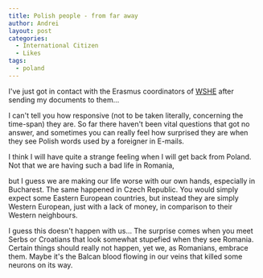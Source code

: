 ```yaml
---
title: Polish people - from far away
author: Andrei
layout: post
categories:
  - International Citizen
  - Likes
tags:
  - poland
---
```

I've just got in contact with the Erasmus coordinators of <a href="http://www.wshe.lodz.pl/index.php?j=eng" target="_blank">WSHE</a> after sending my documents to them…

I can't tell you how responsive (not to be taken literally, concerning the time-span) they are. So far there haven't been vital questions that got no answer, and sometimes you can really feel how surprised they are when they see Polish words used by a foreigner in E-mails.

I think I will have quite a strange feeling when I will get back from Poland. Not that we are having such a bad life in Romania,



but I guess we are making our life worse with our own hands, especially in Bucharest. The same happened in Czech Republic. You would simply expect some Eastern European countries, but instead they are simply Western European, just with a lack of money, in comparison to their Western neighbours.

I guess this doesn't happen with us… The surprise comes when you meet Serbs or Croatians that look somewhat stupefied when they see Romania. Certain things should really not happen, yet we, as Romanians, embrace them. Maybe it's the Balcan blood flowing in our veins that killed some neurons on its way.